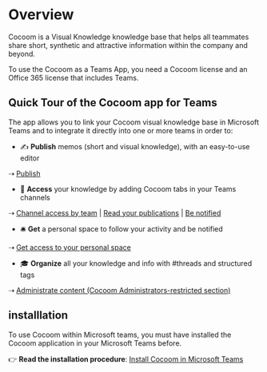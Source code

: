 # Overview

Cocoom is a Visual Knowledge knowledge base that helps all teammates share short, synthetic and attractive information within the company and beyond.

To use the Cocoom as a Teams App, you need a Cocoom license and an Office 365 license that includes Teams.


## Quick Tour of the Cocoom app for Teams

The app allows you to link your Cocoom visual knowledge base in Microsoft Teams and to integrate it directly into one or more teams in order to:

- ✍️ **Publish** memos (short and visual knowledge), with an easy-to-use editor

⇢ [Publish](publish)

- 📌 **Access** your knowledge by adding Cocoom tabs in your Teams channels

⇢ [Channel access by team](teams-tab) | [Read your publications](consult) | [Be notified](notifications)

- 🛎 **Get** a personal space to follow your activity and be notified

⇢ [Get access to your personal space](personal-app)

- 🎓 **Organize** all your knowledge and info with #threads and structured tags

⇢ [Administrate content (Cocoom Administrators-restricted section)](administration)


## installlation

To use Cocoom within Microsoft teams, you must have installed the Cocoom application in your Microsoft Teams before.

👉 **Read the installation procedure**: [Install Cocoom in Microsoft Teams](/getting-started/install-msteams-app)
